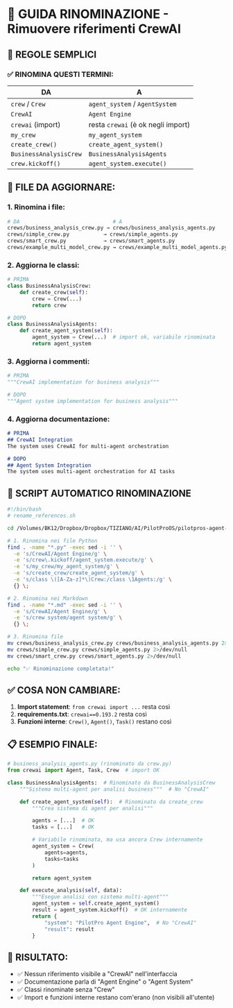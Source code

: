 # 📝 GUIDA RINOMINAZIONE - Rimuovere riferimenti CrewAI

## 🎯 REGOLE SEMPLICI

### ✅ RINOMINA QUESTI TERMINI:

| DA | A |
|----|---|
| `crew` / `Crew` | `agent_system` / `AgentSystem` |
| `CrewAI` | `Agent Engine` |
| `crewai` (import) | resta `crewai` (è ok negli import) |
| `my_crew` | `my_agent_system` |
| `create_crew()` | `create_agent_system()` |
| `BusinessAnalysisCrew` | `BusinessAnalysisAgents` |
| `crew.kickoff()` | `agent_system.execute()` |

## 📁 FILE DA AGGIORNARE:

### 1. Rinomina i file:
```bash
# DA                              # A
crews/business_analysis_crew.py → crews/business_analysis_agents.py
crews/simple_crew.py           → crews/simple_agents.py
crews/smart_crew.py            → crews/smart_agents.py
crews/example_multi_model_crew.py → crews/example_multi_model_agents.py
```

### 2. Aggiorna le classi:
```python
# PRIMA
class BusinessAnalysisCrew:
    def create_crew(self):
        crew = Crew(...)
        return crew

# DOPO
class BusinessAnalysisAgents:
    def create_agent_system(self):
        agent_system = Crew(...)  # import ok, variabile rinominata
        return agent_system
```

### 3. Aggiorna i commenti:
```python
# PRIMA
"""CrewAI implementation for business analysis"""

# DOPO
"""Agent system implementation for business analysis"""
```

### 4. Aggiorna documentazione:
```markdown
# PRIMA
## CrewAI Integration
The system uses CrewAI for multi-agent orchestration

# DOPO
## Agent System Integration
The system uses multi-agent orchestration for AI tasks
```

## 🔧 SCRIPT AUTOMATICO RINOMINAZIONE

```bash
#!/bin/bash
# rename_references.sh

cd /Volumes/BK12/Dropbox/Dropbox/TIZIANO/AI/PilotProOS/pilotpros-agent-engine

# 1. Rinomina nei file Python
find . -name "*.py" -exec sed -i '' \
  -e 's/CrewAI/Agent Engine/g' \
  -e 's/crew\.kickoff/agent_system.execute/g' \
  -e 's/my_crew/my_agent_system/g' \
  -e 's/create_crew/create_agent_system/g' \
  -e 's/class \([A-Za-z]*\)Crew:/class \1Agents:/g' \
  {} \;

# 2. Rinomina nei Markdown
find . -name "*.md" -exec sed -i '' \
  -e 's/CrewAI/Agent Engine/g' \
  -e 's/crew system/agent system/g' \
  {} \;

# 3. Rinomina file
mv crews/business_analysis_crew.py crews/business_analysis_agents.py 2>/dev/null
mv crews/simple_crew.py crews/simple_agents.py 2>/dev/null
mv crews/smart_crew.py crews/smart_agents.py 2>/dev/null

echo "✅ Rinominazione completata!"
```

## ✅ COSA NON CAMBIARE:

1. **Import statement**: `from crewai import ...` resta così
2. **requirements.txt**: `crewai==0.193.2` resta così
3. **Funzioni interne**: `Crew()`, `Agent()`, `Task()` restano così

## 📋 ESEMPIO FINALE:

```python
# business_analysis_agents.py (rinominato da crew.py)
from crewai import Agent, Task, Crew  # import OK

class BusinessAnalysisAgents:  # Rinominato da BusinessAnalysisCrew
    """Sistema multi-agent per analisi business"""  # No "CrewAI"

    def create_agent_system(self):  # Rinominato da create_crew
        """Crea sistema di agent per analisi"""

        agents = [...]  # OK
        tasks = [...]   # OK

        # Variabile rinominata, ma usa ancora Crew internamente
        agent_system = Crew(
            agents=agents,
            tasks=tasks
        )

        return agent_system

    def execute_analysis(self, data):
        """Esegue analisi con sistema multi-agent"""
        agent_system = self.create_agent_system()
        result = agent_system.kickoff()  # OK internamente
        return {
            "system": "PilotPro Agent Engine",  # No "CrewAI"
            "result": result
        }
```

## 🎯 RISULTATO:

- ✅ Nessun riferimento visibile a "CrewAI" nell'interfaccia
- ✅ Documentazione parla di "Agent Engine" o "Agent System"
- ✅ Classi rinominate senza "Crew"
- ✅ Import e funzioni interne restano com'erano (non visibili all'utente)